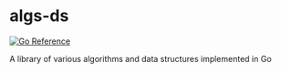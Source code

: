 # algs-ds

[![Go Reference](https://pkg.go.dev/badge/github.com/DenPeshkov/algs-ds.svg)](https://pkg.go.dev/github.com/DenPeshkov/algs-ds)

A library of various algorithms and data structures implemented in Go
